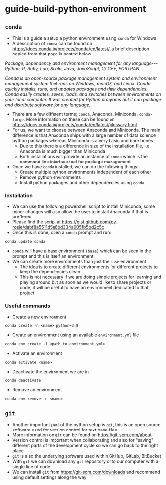 # guide-build-python-environment

## `conda`
- This is a guide a setup a python environment using `conda` for Windows
- A description of `conda` can be found on https://docs.conda.io/projects/conda/en/latest/, a brief description copied from that page is pasted below

*Package, dependency and environment management for any language---Python, R, Ruby, Lua, Scala, Java, JavaScript, C/ C++, FORTRAN*

*Conda is an open-source package management system and environment management system that runs on Windows, macOS, and Linux. Conda quickly installs, runs, and updates packages and their dependencies. Conda easily creates, saves, loads, and switches between environments on your local computer. It was created for Python programs but it can package and distribute software for any language.*

- There are a few different terms; `conda`, Anaconda, Miniconda, `conda-forge`. More information on these can be found on https://docs.conda.io/projects/conda/en/latest/glossary.html
- For us, we want to choose between Anaconda and Miniconda. The main difference is that Anaconda ships with a large number of data science python packages whereas Miniconda is a very basic and bare bones
    - Due to this there is a difference in size of the installation file, i.e. Anaconda is much bigger than Miniconda
    - Both installations will provide an instance of `conda` which is the command line interface tool for package management
- Once we have `conda` installed, we can do the following things:
    - Create multiple python environments independent of each other
    - Remove python environments
    - Install python packages and other dependencies using `conda`

### Installation

- We can use the following powershell script to install Miniconda, some minor changes will also allow the user to install Anaconda if that is preffered
- Please find the script at https://gist.github.com/joy-rosie/dabf8a5511d5e6bd334a605fb5bd2c5c
- Once this is done, open a `conda` prompt and run:

```
conda update conda
```

- `conda` will have a base environment `(base)` which can be seen in the prompt and this is itself an environment
- We can create more environments than just the `base` environment
    - The idea is to create different environments for different projects to keep the dependencies clean
    - This is not necessary if we are doing simple projects for learning and playing around but as soon as we would like to share projects or code, it will be useful to have an environment dedicated to that project

### Useful commands
- Create a new environment

```
conda create -n <name> python=3.8
```

- Create an environment using an available `environment.yml` file

```
conda env create -f <path to environment.yml>
```

- Activate an environment

```
conda activate <name>
```

- Deactivate the environment we are in

```
conda deactivate
```

- Remove an environment

```
conda env remove -n <name>
```

## `git`

- Another important part of the python setup is `git`, this is an open source software used for version control for text base files
- More information on `git` can be found on https://git-scm.com/about
- Version control is important when collaborating and also for "saving" different parts of the development cycle so we can go back to the right place
- `git` is also the underlying software used within GitHub, GitLab, BitBucket
- With `git` we can download any `git` repository onto our computer with a single line of code
- We can install `git` from https://git-scm.com/downloads and recommend using default settings along the way
